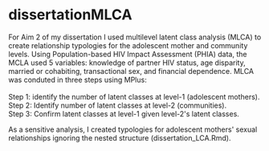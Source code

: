 # dissertationMLCA

For Aim 2 of my dissertation I used multilevel latent class analysis (MLCA) to create relationship typologies for the adolescent mother and community levels. Using Population-based HIV Impact Assessment (PHIA) data, the MCLA used 5 variables: knowledge of partner HIV status, age disparity, married or cohabiting, transactional sex, and financial dependence. MLCA was conduted in three steps using MPlus:<br /> 
<br />
Step 1: identify the number of latent classes at level-1 (adolescent mothers). <br />
Step 2: Identify number of latent classes at level-2 (communities). <br />
Step 3: Confirm latent classes at level-1 given level-2's latent classes. <br />

As a sensitive analysis,  I created typologies for adolescent mothers' sexual relationships ignoring the nested structure (dissertation_LCA.Rmd).

